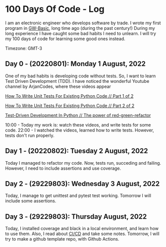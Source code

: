 # 100 Days Of Code - Log

I am an electronic engineer who develops software by trade. 
I wrote my first program in [GW-Basic](https://en.wikipedia.org/wiki/GW-BASIC), long time ago (during the past century!) During my long experience I have caught some bad habits I need to unlearn. I will try my 100 days of code for learning some good ones instead.

Timezone: GMT-3

## Day 0 - (20220801): Monday 1 August, 2022
One of my bad habits is developing code without tests. So, I want to learn Test Driven Development (TDD).
I have noticed the wonderful Youtube channel by ArjanCodes, where these videos appear

[How To Write Unit Tests For Existing Python Code // Part 1 of 2](https://www.youtube.com/watch?v=ULxMQ57engo)

[How To Write Unit Tests For Existing Python Code // Part 2 of 2](https://www.youtube.com/watch?v=NI5IGAim8XU)

[Test-Driven Development In Python // The power of red-green-refactor](https://www.youtube.com/watch?v=B1j6k2j2eJg)

10:00 - Today my work is: watch these videos, and write tests for some code.
22:00 - I watched the videos, learned how to write tests. However, tests don't run properly.

## Day 1 - (20220802): Tuesday 2 August, 2022

Today I managed to refactor my code. Now, tests run, succeding and failing. However, I need to include assertions and use coverage.

## Day 2 - (29229803): Wednesday 3 August, 2022

Today, I manage to get unittest and pytest test working. Tomorrow I will include some assertions.

## Day 3 - (29229803): Thursday August, 2022

Today, I installed coverage and black in a local environment, and learn how to use them. Also, I read about [CI/CD](https://resources.github.com/ci-cd/) and take some notes. Tomorrow, I will try to make a github template repo, with Github Actions.
